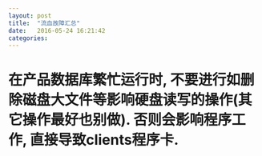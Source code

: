```yaml
---
layout: post
title:  "流血故障汇总"
date:   2016-05-24 16:21:42
categories: 
---
```


# 在产品数据库繁忙运行时, 不要进行如删除磁盘大文件等影响硬盘读写的操作(其它操作最好也别做). 否则会影响程序工作, 直接导致clients程序卡.




 
